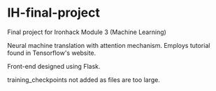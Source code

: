 # IH-final-project
Final project for Ironhack Module 3 (Machine Learning)

Neural machine translation with attention mechanism. Employs tutorial found in Tensorflow's website.

Front-end designed using Flask.

training_checkpoints not added as files are too large.
